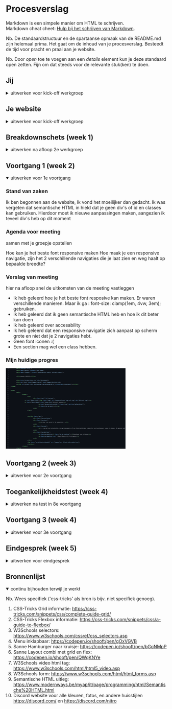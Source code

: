 # Procesverslag
Markdown is een simpele manier om HTML te schrijven.  
Markdown cheat cheet: [Hulp bij het schrijven van Markdown](https://github.com/adam-p/markdown-here/wiki/Markdown-Cheatsheet).

Nb. De standaardstructuur en de spartaanse opmaak van de README.md zijn helemaal prima. Het gaat om de inhoud van je procesverslag. Besteedt de tijd voor pracht en praal aan je website.

Nb. Door *open* toe te voegen aan een *details* element kun je deze standaard open zetten. Fijn om dat steeds voor de relevante stuk(ken) te doen.





## Jij

<details>
<summary>uitwerken voor kick-off werkgroep</summary>

### Auteur:
Marijn de Bruin

#### Je startniveau:
Blauw / Rood

#### Je focus:
Responsive
 
</details>





## Je website

<details>
<summary>uitwerken voor kick-off werkgroep</summary>

### Je opdracht:
Ik wil de website van discord na maken.
www.discord.com
 
#### Screenshot(s) van de eerste pagina (small screen): 
hier de naam van de pagina  
<img src="verslag/Discord-home.jpg" width="375px" alt="Home pagina van discord">

#### Screenshot(s) van de tweede pagina (small screen):
hier de naam van de pagina  
<img src="verslag/Discord-nitro.jpg" width="375px" alt="Nitro pagina van discord">
 
</details>



## Breakdownschets (week 1)

<details>
<summary>uitwerken na afloop 2e werkgroep</summary>

### de hele home pagina: 
<img src="verslag/Breakdown-discord-home-large.png" width="375px" alt="breakdown van de hele pagina full width pagina home">

### de hele Nitro pagina: 
<img src="verslag/Breakdown-discord-nitro-large.png" width="375px" alt="breakdown van de hele pagina full width pagina nitro">

### Breakdown van small devices home en nitro pagina: 
<img src="images/Breakdown-discord-small" width="375px" alt="breakdown van small screen devices home en nitro pagina">

</details>





## Voortgang 1 (week 2)

<details open>
<summary>uitwerken voor 1e voortgang</summary>

### Stand van zaken
Ik ben begonnen aan de website, Ik vond het moeilijker dan gedacht.
Ik was vergeten dat semantische HTML in hield dat je geen div's of id en classes kan gebruiken.
Hierdoor moet ik nieuwe aanpassingen maken, aangezien ik teveel div's heb op dit moment

### Agenda voor meeting
samen met je groepje opstellen

Hoe kan je het beste font responsive maken
Hoe maak je een responsive navigatie, zijn het 2 verschillende navigaties die je laat zien en weg haalt op bepaalde breedte?



### Verslag van meeting
hier na afloop snel de uitkomsten van de meeting vastleggen

- Ik heb geleerd hoe je het beste font resposive kan maken. Er waren verschillende manieren. Maar ik ga : font-size: clamp(1em, 4vw, 3em); gebruiken.
- Ik heb geleerd dat ik geen semantische HTML heb en hoe ik dit beter kan doen
- Ik heb geleerd over accesability 
- Ik heb geleerd dat een responsive navigatie zich aanpast op scherm grote en niet dat je 2 navigaties hebt.
- Geen font iconen :(
- Een section mag wel een class hebben.

 ### Mijn huidige progres
 <img src="verslag/goedeHTML.png" width="375px" alt="niet semantische HTML voor de meeting">

</details>





## Voortgang 2 (week 3)

<details>
<summary>uitwerken voor 2e voortgang</summary>

### Stand van zaken
Ik heb deze week semantishe HTML gemaakt, en bekeken wat daar onder valt.
Dit is voor mij vrij moeilijk omdat ik het mijzelf zo heb aangeleerd.
 

### Agenda voor meeting
samen met je groepje opstellen

Vragen:
- Waarom is er semantische HTML, wat is het nut van NTH-of-type ipv iets een class of ID geven.
- Zijn er sommige onderdelen waar je wel een class mag gebruiken?
- Hoe doe je NTH-of-type als je een 2e pagina hebt?
- Nog steeds moeite met een hamburger menu (aangezien menu content veranderd op discord.com)
 
### Verslag van meeting
hier na afloop snel de uitkomsten van de meeting vastleggen

- HTML en CSS zien er beter uit.
- Denk goed na over de structuur van je CSS bekijk de slides
- Maak comments in je html en css
- Kijk naar je sections en articles die in elkaar zitten in de main


 ### Aanpassing
 Ik heb hier de article uit de section gehaald omdat deze niet nodig was. Daarnaast is een article daarvoor gebruiken niet semantisch.
 <img src="verslag/HTML-articles-section.png" width="375px" alt="Aanpassing in section">
</details>



## Toegankelijkheidstest (week 4)

<details>
<summary>uitwerken na test in 8e voortgang</summary>

### Bevindingen
Lijst met je bevindingen die in de test naar voren kwamen:
- toesenbord: doormiddel van tab kan iemand door de website gaan. Er waren een aantal onderdelen die linkjes moesten zijn maar dit niet waren.
- Paringson: De Discord huisstijl heeft grote ronden knoppen die er duidelijk uitzien en groot zijn. Hierdoor moet het makkelijker zijn voor de gebruiker.
- Zichtsbeperking: De site is goed leesbaar met zichbeperking


#### Toetsenbord
De tab toets kan na wat aanpassingen aan linkjes nu alle linkjes af gaan zonder problemen.

#### Parkingson
Doordat de website grote buttons heeft die duidelijk opvallen en groot zijn is het makkelijker voor gebruikers die een motorische handicap hebben.

#### Zichtsbeperking
Doordat een groot deel van de website op een witte achtergrond zit en de tekst zwart is is het goed leesbaar. Daarnaast word er altijd gebruik gemaakt van hoog kleur contrast waardoor de leesbaarheid verbeterd.

</details>





## Voortgang 3 (week 4)

<details>
<summary>uitwerken voor 3e voortgang</summary>

### Stand van zaken

Ik heb weer hard gewerkt aan de website en heb veel aanpassingen gemaakt.
Ik heb deze 'versie' veel gewerkt aan het zorgen dat het responsive is.

Ik heb de homepage bijna af en heb hierdoor dan een 'template' waardoor ik gemakkelijker de 2e pagina kan maken.

Ik heb een aantal vragen die ik moet uitzoeken.
 - Mag je 2 stylesheets maken? een voor elke pagina?
 - Mag je 0.0% classes of divs gebruiken? Soms loop ik tegen wat aan wat volgens mij niet anders kan dan.
 - Ik heb nog steeds moeite met de menu.
 
### Verslag van meeting
hier na afloop snel de uitkomsten van de meeting vastleggen

- Grids minder articles.
- Je mag 3 stylesheets maken, niet 2. 1 voor elke pagina en 1 voor de main style van de website.

</details>





## Eindgesprek (week 5)

<details>
<summary>uitwerken voor eindgesprek</summary>

### Stand van zaken
Ik heb de website af gekregen, en ben heel erg trots en blij met het resultaat. Ik heb heel veel geleerd van deze opdracht.
Ik vond het heel erg moeilijk om semantisch HTML te maken, en geen classes te gebruiken. Ik heb 0 classes of IDs gebruikt, het maakte het niet gemakkelijk.
Het heeft veel tijd gekost om de juiste selectors te gebruiken en tegerlijkertijd niet andere onderdelen aan te passen. Dit heeft veel tijd en energie gekost.
Maar naar mate ik verder kwam begon ik meer te leren over hoe je bepaalde onderdelen kan selecteren.

Ik heb in totaal 2 pagina's gemaakt die volledige responive zijn. Ik heb een werkend responive menu waar ik heel blij mee ben.

Wat heb ik allemaal geleerd?
- Semantische HTML
- CSS selectoren
- Flexbox
- Grid
- Clamp();
- @media querry's
- gradients
- background: url(image) (dat je er ook meerdere kan doen in een tag)

Ik vond het een leuk vak en leuk project, het enige wat ik niet leuk vond is semantisch html. Ik vind het jammer dat je 0% divs of classes mag gebruiken.
Ik had sneller het eind resultaat bereikt als ik af en toe een class mocht gebruiken. Ik ben heel veel tijd kwijt geraakt met het zoeken naar de juiste selector zonder dat de rest word geselecteerd. De selectors vond ik heel frustreerend. 
Ik ben wel heel blij met het eind resultaat en heb heel veel geleerd. Ondanks dat ik niet bij de fysieke lessen kon zijn ivm corona en chronisch ziek zijn, heb ik een mooi resultaat neer gezet en heb ik veel geleerd van de feedback gespreken.

### Eind resultaat

Screenshot van de home page
 <img src="verslag/Marijn-website-home.png" width="375px" alt="Eind resultaat afbeelding van de home page">

Screenshot van de nitro page
 <img src="verslag/Marijn-website-nitro.png" width="375px" alt="AEind resultaat afbeelding van de nitro page">
</details>





## Bronnenlijst

<details open>
<summary>continu bijhouden terwijl je werkt</summary>

Nb. Wees specifiek ('css-tricks' als bron is bijv. niet specifiek genoeg).

1. CSS-Tricks Grid informatie: https://css-tricks.com/snippets/css/complete-guide-grid/
2. CSS-Tricks Flexbox informatie: https://css-tricks.com/snippets/css/a-guide-to-flexbox/
3. W3Schools selectors: https://www.w3schools.com/cssref/css_selectors.asp
4. Menu inklapbaar: https://codepen.io/shooft/pen/gOxVGVB
5. Sanne Hamburger naar kruisje: https://codepen.io/shooft/pen/bGoNMpP
6. Sanne Layout combi met grid en flex: https://codepen.io/shooft/pen/QWqKNYe
7. W3Schools video html tag: https://www.w3schools.com/html/html5_video.asp
8. W3Schools form: https://www.w3schools.com/html/html_forms.asp
9. Semantische HTML uitleg: https://www.modernways.be/myap/it/page/programming/html/Semantische%20HTML.html
10. Discord website voor alle kleuren, fotos, en andere huisstijlen https://discord.com/ en https://discord.com/nitro

</details>
